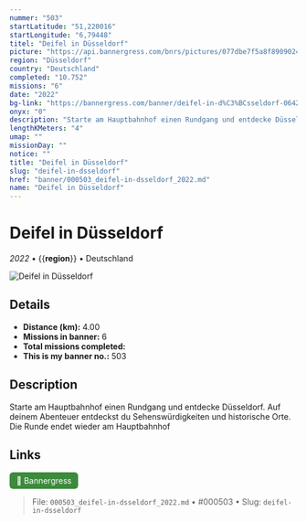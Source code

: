 ```yaml
---
nummer: "503"
startLatitude: "51,220016"
startLongitude: "6,79448"
titel: "Deifel in Düsseldorf"
picture: "https://api.bannergress.com/bnrs/pictures/077dbe7f5a8f89090241712c3eec4522"
region: "Düsseldorf"
country: "Deutschland"
completed: "10.752"
missions: "6"
date: "2022"
bg-link: "https://bannergress.com/banner/deifel-in-d%C3%BCsseldorf-0642"
onyx: "0"
description: "Starte am Hauptbahnhof einen Rundgang und entdecke Düsseldorf. Auf deinem Abenteuer entdeckst du Sehenswürdigkeiten und historische Orte. Die Runde endet wieder am Hauptbahnhof"
lengthKMeters: "4"
umap: ""
missionDay: ""
notice: ""
title: "Deifel in Düsseldorf"
slug: "deifel-in-dsseldorf"
href: "banner/000503_deifel-in-dsseldorf_2022.md"
name: "Deifel in Düsseldorf"
---
```

# Deifel in Düsseldorf

*2022* • {{__region__}} • Deutschland

![Deifel in Düsseldorf](https://api.bannergress.com/bnrs/pictures/077dbe7f5a8f89090241712c3eec4522)



## Details
- **Distance (km):** 4.00
- **Missions in banner:** 6
- **Total missions completed:** 
- **This is my banner no.:** 503



## Description
Starte am Hauptbahnhof einen Rundgang und entdecke Düsseldorf. Auf deinem Abenteuer entdeckst du Sehenswürdigkeiten und historische Orte. Die Runde endet wieder am Hauptbahnhof



## Links
<a href="https://bannergress.com/banner/deifel-in-d%C3%BCsseldorf-0642" target="_blank" style="display:inline-block;margin-right:8px;padding:6px 12px;background:#3c8b3c;color:#fff;text-decoration:none;border-radius:6px;">🔗 Bannergress</a>



> File: `000503_deifel-in-dsseldorf_2022.md` • #000503 • Slug: `deifel-in-dsseldorf`
